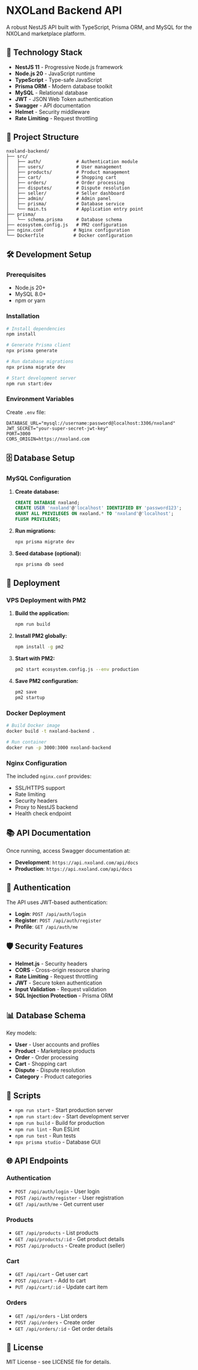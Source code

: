# NXOLand Backend API

A robust NestJS API built with TypeScript, Prisma ORM, and MySQL for the NXOLand marketplace platform.

## 🚀 Technology Stack

- **NestJS 11** - Progressive Node.js framework
- **Node.js 20** - JavaScript runtime
- **TypeScript** - Type-safe JavaScript
- **Prisma ORM** - Modern database toolkit
- **MySQL** - Relational database
- **JWT** - JSON Web Token authentication
- **Swagger** - API documentation
- **Helmet** - Security middleware
- **Rate Limiting** - Request throttling

## 📁 Project Structure

```
nxoland-backend/
├── src/
│   ├── auth/             # Authentication module
│   ├── users/            # User management
│   ├── products/         # Product management
│   ├── cart/             # Shopping cart
│   ├── orders/           # Order processing
│   ├── disputes/         # Dispute resolution
│   ├── seller/           # Seller dashboard
│   ├── admin/            # Admin panel
│   ├── prisma/           # Database service
│   └── main.ts           # Application entry point
├── prisma/
│   └── schema.prisma     # Database schema
├── ecosystem.config.js   # PM2 configuration
├── nginx.conf           # Nginx configuration
└── Dockerfile           # Docker configuration
```

## 🛠️ Development Setup

### Prerequisites
- Node.js 20+
- MySQL 8.0+
- npm or yarn

### Installation

```bash
# Install dependencies
npm install

# Generate Prisma client
npx prisma generate

# Run database migrations
npx prisma migrate dev

# Start development server
npm run start:dev
```

### Environment Variables

Create `.env` file:
```env
DATABASE_URL="mysql://username:password@localhost:3306/nxoland"
JWT_SECRET="your-super-secret-jwt-key"
PORT=3000
CORS_ORIGIN=https://nxoland.com
```

## 🗄️ Database Setup

### MySQL Configuration

1. **Create database:**
   ```sql
   CREATE DATABASE nxoland;
   CREATE USER 'nxoland'@'localhost' IDENTIFIED BY 'password123';
   GRANT ALL PRIVILEGES ON nxoland.* TO 'nxoland'@'localhost';
   FLUSH PRIVILEGES;
   ```

2. **Run migrations:**
   ```bash
   npx prisma migrate dev
   ```

3. **Seed database (optional):**
   ```bash
   npx prisma db seed
   ```

## 🚀 Deployment

### VPS Deployment with PM2

1. **Build the application:**
   ```bash
   npm run build
   ```

2. **Install PM2 globally:**
   ```bash
   npm install -g pm2
   ```

3. **Start with PM2:**
   ```bash
   pm2 start ecosystem.config.js --env production
   ```

4. **Save PM2 configuration:**
   ```bash
   pm2 save
   pm2 startup
   ```

### Docker Deployment

```bash
# Build Docker image
docker build -t nxoland-backend .

# Run container
docker run -p 3000:3000 nxoland-backend
```

### Nginx Configuration

The included `nginx.conf` provides:
- SSL/HTTPS support
- Rate limiting
- Security headers
- Proxy to NestJS backend
- Health check endpoint

## 📚 API Documentation

Once running, access Swagger documentation at:
- **Development**: `https://api.nxoland.com/api/docs`
- **Production**: `https://api.nxoland.com/api/docs`

## 🔐 Authentication

The API uses JWT-based authentication:
- **Login**: `POST /api/auth/login`
- **Register**: `POST /api/auth/register`
- **Profile**: `GET /api/auth/me`

## 🛡️ Security Features

- **Helmet.js** - Security headers
- **CORS** - Cross-origin resource sharing
- **Rate Limiting** - Request throttling
- **JWT** - Secure token authentication
- **Input Validation** - Request validation
- **SQL Injection Protection** - Prisma ORM

## 📊 Database Schema

Key models:
- **User** - User accounts and profiles
- **Product** - Marketplace products
- **Order** - Order processing
- **Cart** - Shopping cart
- **Dispute** - Dispute resolution
- **Category** - Product categories

## 🔧 Scripts

- `npm run start` - Start production server
- `npm run start:dev` - Start development server
- `npm run build` - Build for production
- `npm run lint` - Run ESLint
- `npm run test` - Run tests
- `npx prisma studio` - Database GUI

## 🌐 API Endpoints

### Authentication
- `POST /api/auth/login` - User login
- `POST /api/auth/register` - User registration
- `GET /api/auth/me` - Get current user

### Products
- `GET /api/products` - List products
- `GET /api/products/:id` - Get product details
- `POST /api/products` - Create product (seller)

### Cart
- `GET /api/cart` - Get user cart
- `POST /api/cart` - Add to cart
- `PUT /api/cart/:id` - Update cart item

### Orders
- `GET /api/orders` - List orders
- `POST /api/orders` - Create order
- `GET /api/orders/:id` - Get order details

## 📄 License

MIT License - see LICENSE file for details.
